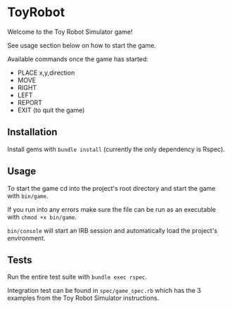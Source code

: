 # ToyRobot

Welcome to the Toy Robot Simulator game!

See usage section below on how to start the game.

Available commands once the game has started:

* PLACE x,y,direction
* MOVE
* RIGHT
* LEFT
* REPORT
* EXIT (to quit the game)

## Installation

Install gems with `bundle install` (currently the only dependency is Rspec).

## Usage

To start the game cd into the project's root directory and start the game with `bin/game`.

If you run into any errors make sure the file can be run as an executable with `chmod +x bin/game`.

`bin/console` will start an IRB session and automatically load the project's environment.

## Tests

Run the entire test suite with `bundle exec rspec`.

Integration test can be found in `spec/game_spec.rb` which has the 3 examples from the Toy Robot Simulator instructions.